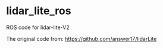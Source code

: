 # lidar_lite_ros
ROS code for lidar-lite-V2 

The original code from:  https://github.com/answer17/lidarLite
